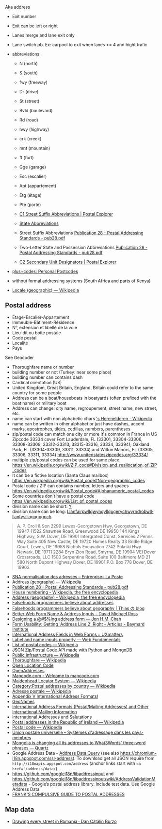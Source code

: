 Aka address

- Exit number
- Exit can be left or right
- Lanes merge and lane exit only
- Lane switch pb. Ex: carpool to exit when lanes >= 4 and hight trafic
- abbreviations
	* N (north)
	* S (south)
	* fwy (freeway)
	* Dr (drive)
	* St (street)
	* Bvld (boulevard)
	* Rd (road)
	* hwy (highway)
	* crk (creek)
	* mnt (mountain)
	* ft (fort)
	
	* Gge (garage)
	
	* Esc (escalier)
	* Apt (appartement)
	* Etg (étage)
	* Pte (porte)
	
	* [C1 Street Suffix Abbreviations | Postal Explorer](http://pe.usps.gov/text/pub28/28apc_002.htm)
	* [State Abbreviations](https://about.usps.com/who-we-are/postal-history/state-abbreviations.htm)
	* Street Suffix Abbreviations [Publication 28 - Postal Addressing Standards - pub28.pdf](http://pe.usps.com/cpim/ftp/pubs/Pub28/pub28.pdf#G7.538618)
	* Two-Letter State and Possession Abbreviations [Publication 28 - Postal Addressing Standards - pub28.pdf](http://pe.usps.com/cpim/ftp/pubs/Pub28/pub28.pdf#G6.19308)
	* [C2 Secondary Unit Designators | Postal Explorer](http://pe.usps.com/text/pub28/28apc_003.htm)

- [plus+codes: Personal Postcodes](https://plus.codes/)
- without formal addressing systems (South Africa and parts of Kenya)
- [Locale (geographic) — Wikipedia](https://en.wikipedia.org/wiki/Locale_%28geographic%29)

## Postal address

- Étage-Escalier-Appartement
- Immeuble-Bâtiment-Résidence
- N°, extension et libellé de la voie
- Lieu-dit ou boîte postale
- Code postal
- Localité
- Pays

See Geocoder

- Thoroughfare name or number
- building number or not (Turkey: near some place)
- building number can contains dash
- Cardinal orientation (US)
- United Kingdom, Great Britain, England, Britain could refer to the same country for some people
- Address can be a boat/houseboats in boatyards (often prefixed with the boat name) or military boat
- Address can change: city name, regroupement, street name, new street, etc.
- name can start with non alphabetic chars ['s Herenelderen - Wikipedia](https://nl.wikipedia.org/wiki/'s_Herenelderen)
- name can be written in other alphabet or just have dashes, accent marks, apostrophes, tildes, cedillas, numbers, parentheses
- zip/postal code can match one city or more
	It's common in France
	In US Zipcode 33334 cover Fort Lauderdale, FL (33301, 33304-33306, 33308-33309, 33312-33313, 33315-33316, 33334, 33394); Oakland Park, FL (33304-33309, 33311, 33334) and Wilton Manors, FL (33305, 33306, 33311, 33334) http://www.unitedstateszipcodes.org/33334/
- multiple zip/postal codes can be used for same place https://en.wikipedia.org/wiki/ZIP_code#Division_and_reallocation_of_ZIP_codes
- It can be a fictive location (Santa Claus mailbox) https://en.wikipedia.org/wiki/Postal_code#Non-geographic_codes
- Postal code / ZIP can contains number, letters and spaces https://en.wikipedia.org/wiki/Postal_code#Alphanumeric_postal_codes
- Some countries don't have a postal code https://en.wikipedia.org/wiki/List_of_postal_codes
- division name can be short: [Y](https://en.wikipedia.org/wiki/Y,_Somme)
- division name can be long: [Llanfair­pwllgwyngyll­gogery­chwyrn­drobwll­llan­tysilio­gogo­goch](https://en.wikipedia.org/wiki/Llanfairpwllgwyngyll)

> A. P. Croll & Son 2299 Lewes-Georgetown Hwy, Georgetown, DE 19947
> 11522 Shawnee Road, Greenwood DE 19950
> 144 Kings Highway, S.W. Dover, DE 19901
> Intergrated Const. Services 2 Penns Way Suite 405 New Castle, DE 19720
> Humes Realty 33 Bridle Ridge Court, Lewes, DE 19958
> Nichols Excavation 2742 Pulaski Hwy Newark, DE 19711
> 2284 Bryn Zion Road, Smyrna, DE 19904
> VEI Dover Crossroads, LLC 1500 Serpentine Road, Suite 100 Baltimore MD 21
> 580 North Dupont Highway Dover, DE 19901
> P.O. Box 778 Dover, DE 19903

- [SNA normalisation des adresses – Entreprise– La Poste](http://www.laposte.fr/entreprise/produits-et-services/sna-normalisation-des-adresses?id_rubrique=88)
- [Address (geography) — Wikipedia](https://en.wikipedia.org/wiki/Address_%28geography%29#Mailing_address_format_by_country)
- [Publication 28 - Postal Addressing Standards - pub28.pdf](http://pe.usps.com/cpim/ftp/pubs/Pub28/pub28.pdf)
- [House numbering - Wikipedia, the free encyclopedia](https://en.wikipedia.org/wiki/House_numbering)
- [Address (geography) - Wikipedia, the free encyclopedia](https://en.wikipedia.org/wiki/Address_(geography))
- [Falsehoods programmers believe about addresses](https://www.mjt.me.uk/posts/falsehoods-programmers-believe-about-addresses/)
- [Falsehoods programmers believe about geography | Thias の blog](http://wiesmann.codiferes.net/wordpress/?p=15187&lang=en)
- [Better Web Form Name & Address Inputs - David Michael Ross](https://davidmichaelross.com/blog/better-name-address-inputs/)
- [Designing a @#$%ing address form — Jon H.M. Chan](http://www.jonhmchan.com/blog/2014/2/19/designing-an-address-form)
- [Form Usability: Getting 'Address Line 2' Right - Articles - Baymard Institute](http://baymard.com/blog/address-line-2)
- [International Address Fields in Web Forms :: UXmatters](http://www.uxmatters.com/mt/archives/2008/06/international-address-fields-in-web-forms.php)
- [Label and name inputs properly — Web Fundamentals](https://developers.google.com/web/fundamentals/input/form/label-and-name-inputs?hl=en)
- [List of postal codes — Wikipedia](https://en.wikipedia.org/wiki/List_of_postal_codes)
- [JSON Zip/Postal Code API made with Python and MongoDB](https://github.com/ekotechnology/Zippopotamus-Cloud)
- [Public infrastructure — Wikipedia](https://en.wikipedia.org/wiki/Public_infrastructure)
- [Thoroughfare — Wikipedia](https://en.wikipedia.org/wiki/Thoroughfare)
- [Open Location Code](http://openlocationcode.com/)
- [OpenAddresses](https://openaddresses.io/)
- [Mapcode.com - Welcome to mapcode.com](http://www.mapcode.com/)
- [Maidenhead Locator System — Wikipedia](https://en.wikipedia.org/wiki/Maidenhead_Locator_System)
- [Category:Postal addresses by country — Wikipedia](https://en.wikipedia.org/wiki/Category:Postal_addresses_by_country)
- [Adresse postale — Wikipédia](https://fr.wikipedia.org/wiki/Adresse_postale)
- [Appendix V International Address FormatsI](https://msdn.microsoft.com/en-us/library/cc195167.aspx)
- [GeoNames](http://www.geonames.org/)
- [International Address Formats (Postal/Mailing Addresses) and Other International Mailing Information](http://bitboost.com/ref/international-address-formats.html#Formats)
- [International Addresses and Salutations](http://www.bspage.com/address.html)
- [Postal addresses in the Republic of Ireland — Wikipedia](https://en.wikipedia.org/wiki/Postal_addresses_in_the_Republic_of_Ireland)
- [Postal code — Wikipedia](https://en.wikipedia.org/wiki/Postal_code)
- [Union postale universelle – Systèmes d'adressage dans les pays-membres](http://www.upu.int/fr/activites/adressage/systemes-dadressage-dans-les-pays-membres.html)
- [Mongolia is changing all its addresses to What3Words' three-word phrases — Quartz](http://qz.com/705273/mongolia-is-changing-all-its-addresses-to-three-word-phrases/)
- Google Address Data - [Address Data Query](http://i18napis.appspot.com/address) (see also https://chromium-i18n.appspot.com/ssl-address). To download get all JSON require from `http://i18napis.appspot.com/address` (anchor links start with `<a href='/address/data/`)
- https://github.com/googlei18n/libaddressinput and https://github.com/googlei18n/libaddressinput/wiki/AddressValidationMetadata - Google’s postal address library. Include test data. Use Google Address Data
- [FRANK'S COMPULSIVE GUIDE TO POSTAL ADDRESSES](http://www.columbia.edu/~fdc/postal/)

## Map data

- [Drawing every street in Romania · Dan Cătălin Burzo](http://danburzo.ro/every-street/)